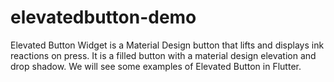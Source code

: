 # elevatedbutton-demo
Elevated Button Widget is a Material Design button that lifts and displays ink reactions on press. It is a filled button with a material design elevation and drop shadow. We will see some examples of Elevated Button in Flutter.
